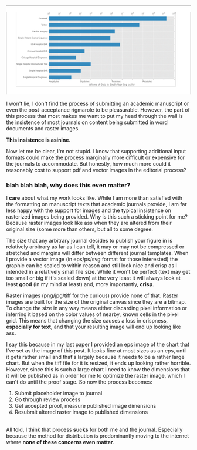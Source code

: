 <!-- 
.. title: Let me just scale this figure down 3 times, then skew it 1.5 times
.. slug: let-me-just-scale-this-figure-down-3-times-then-skew-it-15-times
.. date: 2014-11-16 09:39:55 UTC-05:00
.. tags: academia, research, soapbox, hair pull
.. category: 
.. link: 
.. description: 
.. type: text
-->

![journal image](/images/publishing_figures.png)

<p>
I won't lie, I don't find the process of submitting an academic manuscript or even the post-acceptance rigmarole to be pleasurable. However, the part of this process that most makes me want to put my head through the wall is the insistence of most journals on content being submitted in word documents and raster images.
</p>

<p>
<b>This insistence is asinine.</b>
</p>

<!-- TEASER_END -->

<p>
Now let me be clear, I'm not stupid. I know that supporting additional input formats could make the process marginally more difficult or expensive for the journals to accommodate. But honestly, how much more could it reasonably cost to support pdf and vector images in the editorial process?
</p>

<h3>blah blah blah, why does this even matter?</h3>
<p>
I <b>care</b> about what my work looks like. While I am more than satisfied with the formatting on manuscript texts that academic journals provide, I am far less happy with the support for images and the typical insistence on rasterized images being provided. Why is this such a sticking point for me? Because raster images look like ass when they are altered from their original size (some more than others, but all to some degree.
</p>

<p>
The size that any arbitrary journal decides to publish your figure in is relatively arbitrary as far as I can tell, it may or may not be compressed or stretched and margins will differ between different journal templates. When I provide a vector image (in eps/ps/svg format for those interested) the graphic can be scaled to within reason and still look nice and crisp as I intended in a relatively small file size. While it won't be perfect (text may get too small or big if it's scaled down) at the very least it will always look at least <b>good</b> (in my mind at least) and, more importantly, <b>crisp</b>.
</p>

<p>
Raster images (png/jpg/tiff for the curious) provide none of that. Raster images are built for the size of the original canvas since they are a bitmap. To change the size in any way means either discarding pixel information or inferring it based on the color values of nearby, known cells in the pixel grid. This means that changing the size causes a loss in crispness, <b>especially for text</b>, and that your resulting image will end up looking like ass.
</p>
 
<p> 
I say this because in my last paper I provided an eps image of the chart that I've set as the image of this post. It looks fine at most sizes as an eps, until it gets rather small and that's largely because it needs to be a rather large chart. But when the tiff file for it is resized, it ends up looking rather horrible. However, since this is such a large chart I need to know the dimensions that it will be published as in order for me to optimize the raster image, which I can't do until the proof stage. So now the process becomes:
<br/>
<ol>
<li>Submit placeholder image to journal</li>
<li>Go through review process</li>
<li>Get accepted proof, measure published image dimensions</li>
<li>Resubmit altered raster image to published dimensions</li>
</ol>
<br/>
All told, I think that process <b>sucks</b> for both me and the journal. Especially because the method for distribution is predominantly moving to the internet where <b>none of these concerns even matter</b>.
</p>
